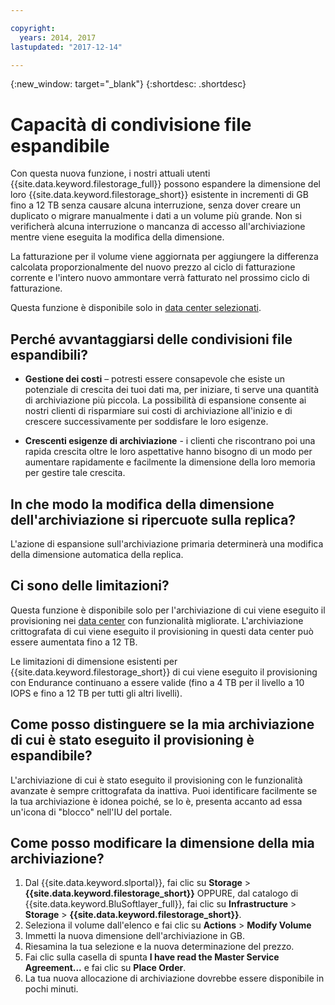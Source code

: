 ```yaml
---

copyright:
  years: 2014, 2017
lastupdated: "2017-12-14"

---
```

{:new_window: target="_blank"}
{:shortdesc: .shortdesc}

# Capacità di condivisione file espandibile

Con questa nuova funzione, i nostri attuali utenti {{site.data.keyword.filestorage_full}} possono espandere la dimensione del loro {{site.data.keyword.filestorage_short}} esistente in incrementi di GB fino a 12 TB senza causare alcuna interruzione, senza dover creare un duplicato o migrare manualmente i dati a un volume più grande. Non si verificherà alcuna interruzione o mancanza di accesso all'archiviazione mentre viene eseguita la modifica della dimensione. 

La fatturazione per il volume viene aggiornata per aggiungere la differenza calcolata proporzionalmente del nuovo prezzo al ciclo di fatturazione corrente e l'intero nuovo ammontare verrà fatturato nel prossimo ciclo di fatturazione.

Questa funzione è disponibile solo in [data center selezionati](new-ibm-block-and-file-storage-location-and-features.html). 

## Perché avvantaggiarsi delle condivisioni file espandibili?

- **Gestione dei costi** – potresti essere consapevole che esiste un potenziale di crescita dei tuoi dati ma, per iniziare, ti serve una quantità di archiviazione più piccola. La possibilità di espansione consente ai nostri clienti di risparmiare sui costi di archiviazione all'inizio e di crescere successivamente per soddisfare le loro esigenze.  

- **Crescenti esigenze di archiviazione** - i clienti che riscontrano poi una rapida crescita oltre le loro aspettative hanno bisogno di un modo per aumentare rapidamente e facilmente la dimensione della loro memoria per gestire tale crescita.

## In che modo la modifica della dimensione dell'archiviazione si ripercuote sulla replica?

L'azione di espansione sull'archiviazione primaria determinerà una modifica della dimensione automatica della replica.

## Ci sono delle limitazioni?

Questa funzione è disponibile solo per l'archiviazione di cui viene eseguito il provisioning nei [data center](new-ibm-block-and-file-storage-location-and-features.html) con funzionalità migliorate. L'archiviazione crittografata di cui viene eseguito il provisioning in questi data center può essere aumentata fino a 12 TB. 

Le limitazioni di dimensione esistenti per {{site.data.keyword.filestorage_short}} di cui viene eseguito il provisioning con Endurance continuano a essere valide (fino a 4 TB per il livello a 10 IOPS e fino a 12 TB per tutti gli altri livelli).

## Come posso distinguere se la mia archiviazione di cui è stato eseguito il provisioning è espandibile?

L'archiviazione di cui è stato eseguito il provisioning con le funzionalità avanzate è sempre crittografata da inattiva. Puoi identificare facilmente se la tua archiviazione è idonea poiché, se lo è, presenta accanto ad essa un'icona di "blocco" nell'IU del portale. 

## Come posso modificare la dimensione della mia archiviazione?

1. Dal {{site.data.keyword.slportal}}, fai clic su **Storage** > **{{site.data.keyword.filestorage_short}}** OPPURE, dal catalogo di {{site.data.keyword.BluSoftlayer_full}}, fai clic su **Infrastructure** > **Storage** > **{{site.data.keyword.filestorage_short}}**.
2. Seleziona il volume dall'elenco e fai clic su **Actions** > **Modify Volume**
3. Immetti la nuova dimensione dell'archiviazione in GB.
4. Riesamina la tua selezione e la nuova determinazione del prezzo.
5. Fai clic sulla casella di spunta **I have read the Master Service Agreement...** e fai clic su **Place Order**.
6. La tua nuova allocazione di archiviazione dovrebbe essere disponibile in pochi minuti.

